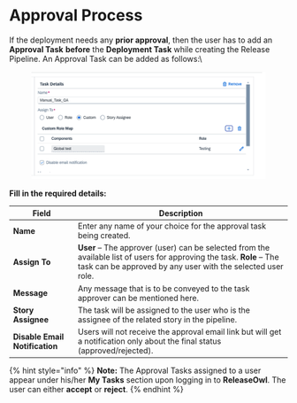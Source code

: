# Approval Process

If the deployment needs any **prior approval**, then the user has to add an **Approval Task** **before** the **Deployment Task** while creating the Release Pipeline. An Approval Task can be added as follows:\


<figure><img src="../../../.gitbook/assets/image.png" alt=""><figcaption></figcaption></figure>

**Fill in the required details:**

| **Field**                      | **Description**                                                                                                                                                                      |
| ------------------------------ | ------------------------------------------------------------------------------------------------------------------------------------------------------------------------------------ |
| **Name**                       | Enter any name of your choice for the approval task being created.                                                                                                                   |
| **Assign To**                  | **User** – The approver (user) can be selected from the available list of users for approving the task. **Role** – The task can be approved by any user with the selected user role. |
| **Message**                    | Any message that is to be conveyed to the task approver can be mentioned here.                                                                                                       |
| **Story Assignee**             | The task will be assigned to the user who is the assignee of the related story in the pipeline.                                                                                      |
| **Disable Email Notification** | Users will not receive the approval email link but will get a notification only about the final status (approved/rejected).                                                          |

{% hint style="info" %}
**Note:** The Approval Tasks assigned to a user appear under his/her **My Tasks** section upon logging in to **ReleaseOwl**. The user can either **accept** or **reject**.
{% endhint %}
